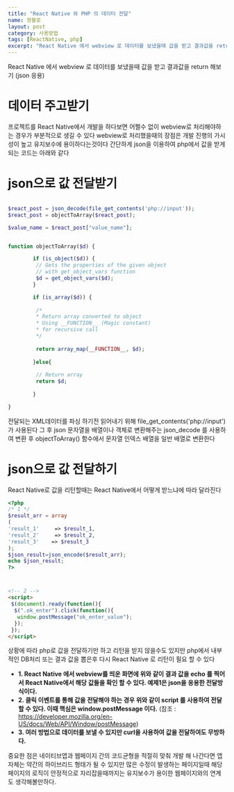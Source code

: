 ```yaml
---
title: "React Native 와 PHP 의 데이터 전달"
name: 정블로
layout: post
category: 사용방법
tags: [ReactNative, php]
excerpt: "React Native 에서 webview 로 데이터를 보냈을때 값을 받고 결과값을 return 해보기"
---
```


React Native 에서 webview 로 데이터를 보냈을때 값을 받고 결과값을 return 해보기 (json 응용)

# 데이터 주고받기

프로젝트를 React Native에서 개발을 하다보면 어쩔수 없이 webview로 처리해야하는 경우가 부분적으로 생길 수 있다
webview로 처리했을때의 장점은 개발 진행의 가시성이 높고 유지보수에 용이하다는것이다
간단하게 json을 이용하여 php에서 값을 받게 되는 코드는 아래와 같다


# json으로 값 전달받기

```php

$react_post = json_decode(file_get_contents('php://input'));
$react_post = objectToArray($react_post); 

$value_name = $react_post["value_name"];


function objectToArray($d) {

        if (is_object($d)) {
         // Gets the properties of the given object
         // with get_object_vars function
         $d = get_object_vars($d);
        }

        if (is_array($d)) {
      
         /*
         * Return array converted to object
         * Using __FUNCTION__ (Magic constant)
         * for recursive call
         */
      
         return array_map(__FUNCTION__, $d);
      
        }else{
      
         // Return array
         return $d;
      
        }

}


```
전달되는 XML데이터를 파싱 하기전 읽어내기 위해 file_get_contents('php://input') 가 사용된다
그 후 json 문자열을 배열이나 객체로 변환해주는 json_decode 를 사용하여 변환 후
objectToArray() 함수에서 문자열 인덱스 배열을 일반 배열로 변환한다



# json으로 값 전달하기

React Native로 값을 리턴할때는 React Native에서 어떻게 받느냐에 따라 달라진다

```php
<?php
/* 1 */
$result_arr = array
(
'result_1'     => $result_1,
'result_2'     => $result_2,
'result_3' 	  => $result_3
);
$json_result=json_encode($result_arr);
echo $json_result;
?>
```
  
#

```html
<!-- 2 -->
<script>
 $(document).ready(function(){
  $(".ok_enter").click(function(){
   window.postMessage("ok_enter_value");
  });
 });
</script>
```

상황에 따라 php로 값을 전달하기만 하고 리턴을 받지 않을수도 있지만
php에서 내부적인 DB처리 또는 결과 값을 뽑은후 다시 React Native 로 리턴이 필요 할 수 있다

- __1. React Native 에서 webview를 띄운 화면에 위와 같이 결과 값을 echo 를 찍어서 React Native에서 해당 값들을 확인 할 수 있다. 예제1은 json을 응용한 전달방식이다.__
- __2. 클릭 이벤트를 통해 값을 전달해야 하는 경우 위와 같이 script 를 사용하여 전달 할 수 있다. 이때 핵심은 window.postMessage 이다.__ 
(참조 : <https://developer.mozilla.org/en-US/docs/Web/API/Window/postMessage>)
- __3. 여러 방법으로 데이터를 보낼 수 있지만 curl을 사용하여 값을 전달하여도 무방하다.__

중요한 점은 네이티브앱과 웹페이지 간의 코드균형을 적절히 맞춰 개발 해 나간다면 앱 자체는 약간의 하이브리드 형태가 될 수 있지만
많은 수정이 발생하는 페이지일때 해당 페이지의 로직이 안정적으로 자리잡을때까지는 유지보수가 용이한 웹페이지와의 연계도 생각해볼만하다.



